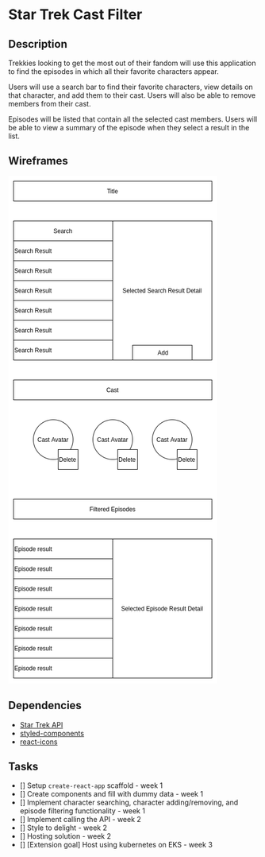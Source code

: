 # Star Trek Cast Filter

## Description

Trekkies looking to get the most out of their fandom will use this application to find the episodes in which all their favorite characters appear.

Users will use a search bar to find their favorite characters, view details on that character, and add them to their cast. Users will also be able to remove members from their cast.

Episodes will be listed that contain all the selected cast members. Users will be able to view a summary of the episode when they select a result in the list.

## Wireframes

![App Wireframe](./images/star-trek-cast-filter.png)

## Dependencies

- [Star Trek API](http://stapi.co/)
- [styled-components](https://styled-components.com/)
- [react-icons](https://www.npmjs.com/package/react-icons)

## Tasks

- [] Setup `create-react-app` scaffold - week 1
- [] Create components and fill with dummy data - week 1
- [] Implement character searching, character adding/removing, and episode filtering functionality - week 1
- [] Implement calling the API - week 2
- [] Style to delight - week 2
- [] Hosting solution - week 2
- [] [Extension goal] Host using kubernetes on EKS - week 3
